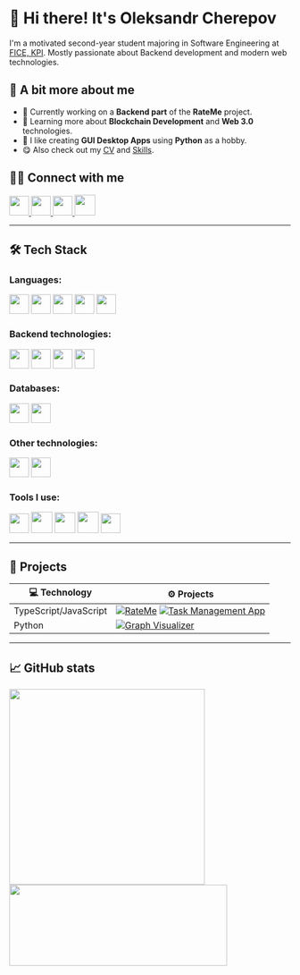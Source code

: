 # 👋 Hi there! It's Oleksandr Cherepov

I'm a motivated second-year student majoring in Software Engineering at [FICE, KPI](https://kpi.ua/en/fiot).
Mostly passionate about Backend development and modern web technologies.

## 👀 A bit more about me

- 🧱 Currently working on a **Backend part** of the **RateMe** project.
- 🔧 Learning more about **Blockchain Development** and **Web 3.0** technologies.
- 🧪 I like creating **GUI Desktop Apps** using **Python** as a hobby.
- 😋 Also check out my [CV](https://drive.google.com/file/d/1Anpu46Bq2aRSu_gMFZ4gKdwR_vc_DvCL/view?usp=sharing) and [Skills](https://github.com/showemeowkx/SelfAssessment).

## 🙋‍♂️ Connect with me

<a href="https://www.linkedin.com/in/showemeowkx/">
  <img src="https://upload.wikimedia.org/wikipedia/commons/thumb/8/81/LinkedIn_icon.svg/1024px-LinkedIn_icon.svg.png" width="35"/>
</a> <a href="https://www.instagram.com/everybodydiesinthisplace/?utm_source=ig_web_button_share_sheet">
  <img src="https://upload.wikimedia.org/wikipedia/commons/thumb/e/e7/Instagram_logo_2016.svg/2048px-Instagram_logo_2016.svg.png" width="35"/>
</a> <a href="https://t.me/showemeoeoeoeoeoeowkx">
  <img src="https://cdn.iconscout.com/icon/free/png-256/free-telegram-logo-icon-download-in-svg-png-gif-file-formats--social-media-pack-logos-icons-5314546.png?f=webp&w=256" width="35"/>
</a> <a href="mailto:sashacherepov55@gmail.com">
  <img src="https://cdn-icons-png.freepik.com/256/888/888853.png" width="37"/>
</a>

---

## 🛠️ Tech Stack

### Languages:

<img src="https://cdn.jsdelivr.net/gh/devicons/devicon/icons/javascript/javascript-original.svg" height="35" /> <img src="https://cdn.worldvectorlogo.com/logos/typescript.svg" height="35" /> <img src="https://cdn.iconscout.com/icon/free/png-256/free-python-logo-icon-download-in-svg-png-gif-file-formats--technology-social-media-vol-5-pack-logos-icons-2945099.png?f=webp&w=256" height="35" /> <img src="https://upload.wikimedia.org/wikipedia/commons/1/19/C_Logo.png" height="35" /> <img src="https://upload.wikimedia.org/wikipedia/commons/thumb/1/18/ISO_C%2B%2B_Logo.svg/683px-ISO_C%2B%2B_Logo.svg.png" height="35" />

### Backend technologies:

<img src="https://static-00.iconduck.com/assets.00/node-js-icon-1817x2048-g8tzf91e.png" height="35" /> <img src="https://upload.wikimedia.org/wikipedia/commons/a/a8/NestJS.svg" height="35" /> <img src="https://www.cdnlogo.com/logos/f/59/fastapi.svg" height="35" /> <img src="https://static-00.iconduck.com/assets.00/flask-icon-1594x2048-84mjydzf.png" height="35"/>

### Databases:

<img src="https://upload.wikimedia.org/wikipedia/commons/thumb/2/29/Postgresql_elephant.svg/1985px-Postgresql_elephant.svg.png" height="35" /> <img src="https://upload.wikimedia.org/wikipedia/commons/thumb/9/97/Sqlite-square-icon.svg/1024px-Sqlite-square-icon.svg.png" height="35" />

### Other technologies:

<img src="https://upload.wikimedia.org/wikipedia/commons/thumb/e/e6/Python_and_Qt.svg/1200px-Python_and_Qt.svg.png" height="35" /> <img src="https://static.macupdate.com/products/61595/m/wing-pro-logo.png?v=1667829088" height="35" />

### Tools I use:

<img src="https://upload.wikimedia.org/wikipedia/commons/thumb/9/9a/Visual_Studio_Code_1.35_icon.svg/2048px-Visual_Studio_Code_1.35_icon.svg.png" height="35" /> <img src="https://static-00.iconduck.com/assets.00/pgadmin-icon-2048x2048-rxk8ydpt.png" height="38" /> <img src="https://images.icon-icons.com/3053/PNG/512/postman_macos_bigsur_icon_189815.png" height="37" /> <img src="https://cdn4.iconfinder.com/data/icons/logos-and-brands/512/97_Docker_logo_logos-512.png" height="38" /> <img src="https://upload.wikimedia.org/wikipedia/commons/thumb/3/3f/Git_icon.svg/2048px-Git_icon.svg.png" height="35" />

---

## 🚀 Projects

| 💻 Technology         | ⚙️ Projects                                                                                                                                                                                                                                                                                                  |
| --------------------- | ------------------------------------------------------------------------------------------------------------------------------------------------------------------------------------------------------------------------------------------------------------------------------------------------------------ |
| TypeScript/JavaScript | [![RateMe](https://img.shields.io/badge/-RateMe-000?logo=github&logoColor=white&style=flat)](https://github.com/showemeowkx/RateMe) [![Task Management App](https://img.shields.io/badge/-TaskManagementApp-000?logo=github&logoColor=white&style=flat)](https://github.com/showemeowkx/Task-Management-App) |
| Python                | [![Graph Visualizer](https://img.shields.io/badge/-GraphVisualizer-000?logo=github&logoColor=white&style=flat)](https://github.com/showemeowkx/Graph-visualizer)                                                                                                                                             |

---

## 📈 GitHub stats

<p>
  <img src="https://github-readme-stats.vercel.app/api?username=showemeowkx&show_icons=true&theme=default" width="350"/>
  <img src="https://streak-stats.demolab.com/?user=showemeowkx&theme=default" width="390" height="145"/>
</p>

